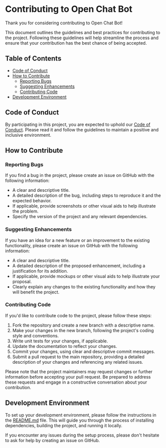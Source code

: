 # Contributing to Open Chat Bot

Thank you for considering contributing to Open Chat Bot!

This document outlines the guidelines and best practices for contributing to the project.
Following these guidelines will help streamline the process and ensure that your contribution has the best chance of being accepted.

## Table of Contents

- [Code of Conduct](#code-of-conduct)
- [How to Contribute](#how-to-contribute)
  - [Reporting Bugs](#reporting-bugs)
  - [Suggesting Enhancements](#suggesting-enhancements)
  - [Contributing Code](#contributing-code)
- [Development Environment](#development-environment)

## Code of Conduct

By participating in this project, you are expected to uphold our [Code of Conduct](CODE_OF_CONDUCT.md).
Please read it and follow the guidelines to maintain a positive and inclusive environment.

## How to Contribute

### Reporting Bugs

If you find a bug in the project, please create an issue on GitHub with the following information:

- A clear and descriptive title.
- A detailed description of the bug, including steps to reproduce it and the expected behavior.
- If applicable, provide screenshots or other visual aids to help illustrate the problem.
- Specify the version of the project and any relevant dependencies.

### Suggesting Enhancements

If you have an idea for a new feature or an improvement to the existing functionality, please create an issue on GitHub with the following information:

- A clear and descriptive title.
- A detailed description of the proposed enhancement, including a justification for its addition.
- If applicable, provide mockups or other visual aids to help illustrate your proposal.
- Clearly explain any changes to the existing functionality and how they will benefit the project.

### Contributing Code

If you'd like to contribute code to the project, please follow these steps:

1. Fork the repository and create a new branch with a descriptive name.
2. Make your changes in the new branch, following the project's coding style and conventions.
3. Write unit tests for your changes, if applicable.
4. Update the documentation to reflect your changes.
5. Commit your changes, using clear and descriptive commit messages.
6. Submit a pull request to the main repository, providing a detailed description of your changes and referencing any related issues.

Please note that the project maintainers may request changes or further information before accepting your pull request.
Be prepared to address these requests and engage in a constructive conversation about your contribution.

## Development Environment

To set up your development environment, please follow the instructions in the [README.md](README.md) file.
This will guide you through the process of installing dependencies, building the project, and running it locally.

If you encounter any issues during the setup process, please don't hesitate to ask for help by creating an issue on GitHub.
